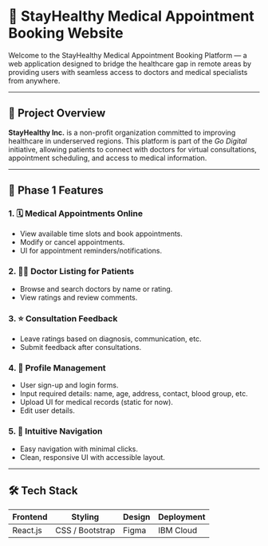 # 🏥 StayHealthy Medical Appointment Booking Website

Welcome to the StayHealthy Medical Appointment Booking Platform — a web application designed to bridge the healthcare gap in remote areas by providing users with seamless access to doctors and medical specialists from anywhere.

---

## 🚀 Project Overview

**StayHealthy Inc.** is a non-profit organization committed to improving healthcare in underserved regions. This platform is part of the *Go Digital* initiative, allowing patients to connect with doctors for virtual consultations, appointment scheduling, and access to medical information.

---

## 📌 Phase 1 Features

### 1. 🗓️ Medical Appointments Online
- View available time slots and book appointments.
- Modify or cancel appointments.
- UI for appointment reminders/notifications.

### 2. 👨‍⚕️ Doctor Listing for Patients
- Browse and search doctors by name or rating.
- View ratings and review comments.

### 3. ⭐ Consultation Feedback
- Leave ratings based on diagnosis, communication, etc.
- Submit feedback after consultations.

### 4. 👤 Profile Management
- User sign-up and login forms.
- Input required details: name, age, address, contact, blood group, etc.
- Upload UI for medical records (static for now).
- Edit user details.

### 5. 🧭 Intuitive Navigation
- Easy navigation with minimal clicks.
- Clean, responsive UI with accessible layout.

---

## 🛠️ Tech Stack

| Frontend | Styling | Design | Deployment |
|----------|---------|--------|------------|
| React.js | CSS / Bootstrap | Figma | IBM Cloud |